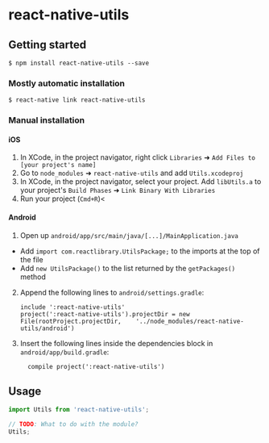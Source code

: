 # react-native-utils

## Getting started

`$ npm install react-native-utils --save`

### Mostly automatic installation

`$ react-native link react-native-utils`

### Manual installation


#### iOS

1. In XCode, in the project navigator, right click `Libraries` ➜ `Add Files to [your project's name]`
2. Go to `node_modules` ➜ `react-native-utils` and add `Utils.xcodeproj`
3. In XCode, in the project navigator, select your project. Add `libUtils.a` to your project's `Build Phases` ➜ `Link Binary With Libraries`
4. Run your project (`Cmd+R`)<

#### Android

1. Open up `android/app/src/main/java/[...]/MainApplication.java`
  - Add `import com.reactlibrary.UtilsPackage;` to the imports at the top of the file
  - Add `new UtilsPackage()` to the list returned by the `getPackages()` method
2. Append the following lines to `android/settings.gradle`:
  	```
  	include ':react-native-utils'
  	project(':react-native-utils').projectDir = new File(rootProject.projectDir, 	'../node_modules/react-native-utils/android')
  	```
3. Insert the following lines inside the dependencies block in `android/app/build.gradle`:
  	```
      compile project(':react-native-utils')
  	```

## Usage
```javascript
import Utils from 'react-native-utils';

// TODO: What to do with the module?
Utils;
```
